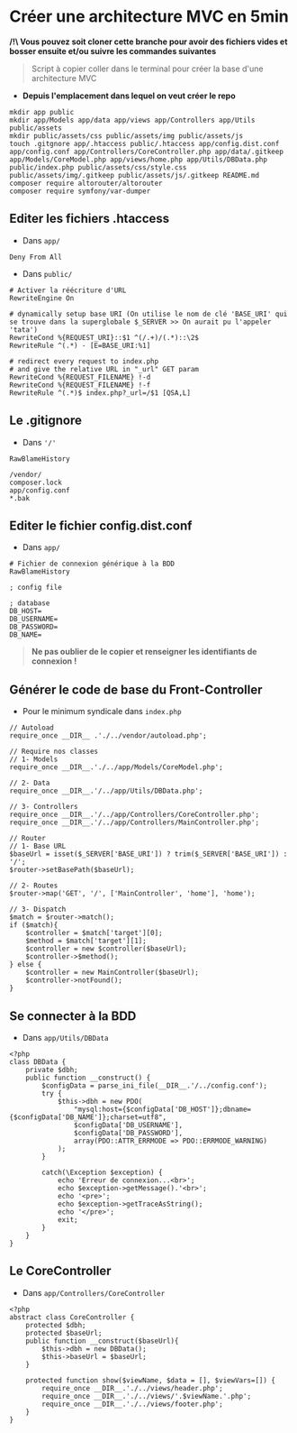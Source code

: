 # Créer une architecture MVC en 5min

__/!\ Vous pouvez soit cloner cette branche pour avoir des fichiers vides et bosser ensuite et/ou suivre les commandes suivantes__

> Script à copier coller dans le terminal pour créer la base d'une architecture MVC

* __Depuis l'emplacement dans lequel on veut créer le repo__
```
mkdir app public
mkdir app/Models app/data app/views app/Controllers app/Utils public/assets
mkdir public/assets/css public/assets/img public/assets/js
touch .gitgnore app/.htaccess public/.htaccess app/config.dist.conf app/config.conf app/Controllers/CoreController.php app/data/.gitkeep app/Models/CoreModel.php app/views/home.php app/Utils/DBData.php public/index.php public/assets/css/style.css public/assets/img/.gitkeep public/assets/js/.gitkeep README.md
composer require altorouter/altorouter
composer require symfony/var-dumper
```

## Editer les fichiers .htaccess

* Dans `app/`

```
Deny From All
```

* Dans `public/`
```
# Activer la réécriture d'URL
RewriteEngine On

# dynamically setup base URI (On utilise le nom de clé 'BASE_URI' qui se trouve dans la superglobale $_SERVER >> On aurait pu l'appeler 'tata')
RewriteCond %{REQUEST_URI}::$1 ^(/.+)/(.*)::\2$
RewriteRule ^(.*) - [E=BASE_URI:%1]

# redirect every request to index.php
# and give the relative URL in "_url" GET param
RewriteCond %{REQUEST_FILENAME} !-d
RewriteCond %{REQUEST_FILENAME} !-f
RewriteRule ^(.*)$ index.php?_url=/$1 [QSA,L]
```

## Le .gitignore
* Dans `'/'`
```
RawBlameHistory
  
/vendor/
composer.lock
app/config.conf
*.bak
```

## Editer le fichier config.dist.conf
* Dans `app/`
```
# Fichier de connexion générique à la BDD
RawBlameHistory
  
; config file

; database
DB_HOST=
DB_USERNAME=
DB_PASSWORD=
DB_NAME=
```
> __Ne pas oublier de le copier et renseigner les identifiants de connexion !__

## Générer le code de base du Front-Controller

* Pour le minimum syndicale dans `index.php`
```
// Autoload
require_once __DIR__ .'./../vendor/autoload.php';

// Require nos classes
// 1- Models
require_once __DIR__.'./../app/Models/CoreModel.php';

// 2- Data
require_once __DIR__.'/../app/Utils/DBData.php';

// 3- Controllers
require_once __DIR__.'/../app/Controllers/CoreController.php';
require_once __DIR__.'/../app/Controllers/MainController.php';

// Router
// 1- Base URL
$baseUrl = isset($_SERVER['BASE_URI']) ? trim($_SERVER['BASE_URI']) : '/';
$router->setBasePath($baseUrl);

// 2- Routes
$router->map('GET', '/', ['MainController', 'home'], 'home');

// 3- Dispatch
$match = $router->match();
if ($match){
    $controller = $match['target'][0];
    $method = $match['target'][1];  
    $controller = new $controller($baseUrl);
    $controller->$method();
} else {
    $controller = new MainController($baseUrl);
    $controller->notFound();
}
```

## Se connecter à la BDD
* Dans `app/Utils/DBData`
```
<?php
class DBData {
    private $dbh;
    public function __construct() {
        $configData = parse_ini_file(__DIR__.'/../config.conf');
        try {
            $this->dbh = new PDO(
                "mysql:host={$configData['DB_HOST']};dbname={$configData['DB_NAME']};charset=utf8",
                $configData['DB_USERNAME'],
                $configData['DB_PASSWORD'],
                array(PDO::ATTR_ERRMODE => PDO::ERRMODE_WARNING)
            );
        }
        
        catch(\Exception $exception) {
            echo 'Erreur de connexion...<br>';
            echo $exception->getMessage().'<br>';
            echo '<pre>';
            echo $exception->getTraceAsString();
            echo '</pre>';
            exit;
        }
    }
}
```

## Le CoreController
* Dans `app/Controllers/CoreController`
```
<?php
abstract class CoreController {
    protected $dbh;
    protected $baseUrl;
    public function __construct($baseUrl){
        $this->dbh = new DBData();
        $this->baseUrl = $baseUrl; 
    }
    
    protected function show($viewName, $data = [], $viewVars=[]) {
        require_once __DIR__.'./../views/header.php';
        require_once __DIR__.'./../views/'.$viewName.'.php';
        require_once __DIR__.'./../views/footer.php';
    }
}
```